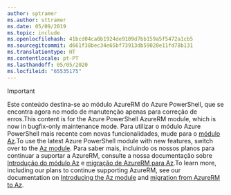 ```yaml
---
author: sptramer
ms.author: sttramer
ms.date: 05/09/2019
ms.topic: include
ms.openlocfilehash: 41bcd04ca0b1924de9109d7bb159a5f5472a1cb5
ms.sourcegitcommit: d661f38bec34e65bf73913db59028e11fd78b131
ms.translationtype: HT
ms.contentlocale: pt-PT
ms.lasthandoff: 05/05/2020
ms.locfileid: "65535175"
---
```

> [!IMPORTANT]
>
> <span data-ttu-id="b49ca-101">Este conteúdo destina-se ao módulo AzureRM do Azure PowerShell, que se encontra agora no modo de manutenção apenas para correção de erros.</span><span class="sxs-lookup"><span data-stu-id="b49ca-101">This content is for the Azure PowerShell AzureRM module, which is now in bugfix-only maintenance mode.</span></span>
> <span data-ttu-id="b49ca-102">Para utilizar o módulo Azure PowerShell mais recente com novas funcionalidades, mude para o [módulo Az](/powershell/azure).</span><span class="sxs-lookup"><span data-stu-id="b49ca-102">To use the latest Azure PowerShell module with new features, switch over to the [Az module](/powershell/azure).</span></span> <span data-ttu-id="b49ca-103">Para saber mais, incluindo os nossos planos para continuar a suportar a AzureRM, consulte a nossa documentação sobre [Introdução do módulo Az](/powershell/azure/new-azureps-module-az) e [migração de AzureRM para Az](/powershell/azure/migrate-from-azurerm-to-az).</span><span class="sxs-lookup"><span data-stu-id="b49ca-103">To learn more, including our plans to continue supporting AzureRM, see our documentation on [Introducing the Az module](/powershell/azure/new-azureps-module-az) and [migration from AzureRM to Az](/powershell/azure/migrate-from-azurerm-to-az).</span></span>

